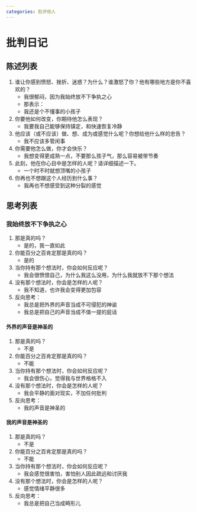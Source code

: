 ```yaml
---
categories: 批评他人
---
```


# 批判日记

## 陈述列表

1. 谁让你感到愤怒、挫折、迷惑？为什么？谁激怒了你？他有哪些地方是你不喜欢的？
    - 我很郁闷，因为我始终放不下争执之心
    - 那表示：
    - 我还是个不懂事的小孩子
2. 你要他如何改变，你期待他怎么表现？
    - 我要我自己能够保持镇定，和快速恢复冷静
3. 他应该（或不应该）做、想、成为或感觉什么呢？你想给他什么样的忠告？
    - 我不应该多管闲事
4. 你需要他怎么做，你才会快乐？
    - 我想变得更成熟一点，不要那么孩子气，那么容易被带节奏
5. 此刻，他在你心目中是怎样的人呢？请详细描述一下。
    - 一个时不时就想顶嘴的小孩子
6. 你再也不想跟这个人经历到什么事？
    - 我再也不想感受到这种分裂的感觉

## 思考列表

### 我始终放不下争执之心

1. 那是真的吗？
    - 是的，我一直如此
2. 你能百分之百肯定那是真的吗？
    - 是的
3. 当你持有那个想法时，你会如何反应呢？
    - 我会很愤恨自己，为什么我这么没用，为什么我就放不下那个想法
4. 没有那个想法时，你会是怎样的人呢？
    - 我不知道，也许我会变得更加包容
5. 反向思考：
    - 我总是把外界的声音当成不可侵犯的神谕
    - 我总是把自己的声音当成不值一提的屁话

#### 外界的声音是神圣的

1. 那是真的吗？
    - 不是
2. 你能百分之百肯定那是真的吗？
    - 不能
3. 当你持有那个想法时，你会如何反应呢？
    - 我会很伤心，觉得我与世界格格不入
4. 没有那个想法时，你会是怎样的人呢？
    - 我会平静的面对现实，不加任何批判
5. 反向思考：
    - 我的声音是神圣的

#### 我的声音是神圣的

1. 那是真的吗？
    - 不是
2. 你能百分之百肯定那是真的吗？
    - 不能
3. 当你持有那个想法时，你会如何反应呢？
    - 我会感觉很害怕，害怕别人因此疏远和讨厌我
4. 没有那个想法时，你会是怎样的人呢？
    - 感觉情绪平静很多
5. 反向思考：
    - 我总是把自己当成畸形儿
